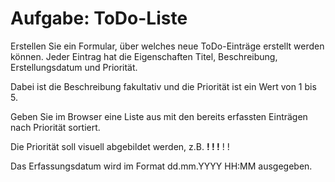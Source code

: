 # Aufgabe: ToDo-Liste

Erstellen Sie ein Formular, über welches neue ToDo-Einträge erstellt werden können. Jeder Eintrag hat die Eigenschaften Titel, Beschreibung, Erstellungsdatum und Priorität. 

Dabei ist die Beschreibung fakultativ und die Priorität ist ein Wert von 1 bis 5.

Geben Sie im Browser eine Liste aus mit den bereits erfassten Einträgen nach Priorität sortiert.

Die Priorität soll visuell abgebildet werden, z.B. **! ! !** ! !

Das Erfassungsdatum wird im Format dd.mm.YYYY HH:MM ausgegeben.
<!--stackedit_data:
eyJoaXN0b3J5IjpbMTUwNzMwOTQ0MV19
-->